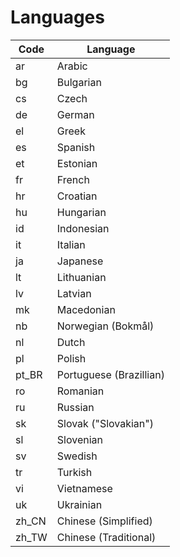 # Languages

Code | Language
------------ | -------------
ar | Arabic
bg | Bulgarian
cs | Czech
de | German
el | Greek
es | Spanish
et | Estonian
fr | French
hr | Croatian
hu | Hungarian
id | Indonesian
it | Italian
ja | Japanese
lt | Lithuanian
lv | Latvian
mk | Macedonian
nb | Norwegian (Bokmål)
nl | Dutch
pl | Polish
pt_BR | Portuguese (Brazillian)
ro | Romanian
ru | Russian
sk | Slovak ("Slovakian")
sl | Slovenian
sv | Swedish
tr | Turkish
vi | Vietnamese
uk | Ukrainian
zh_CN | Chinese (Simplified)
zh_TW | Chinese (Traditional)
